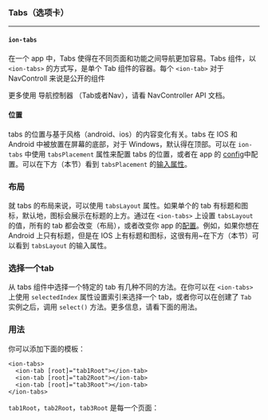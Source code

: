 ### Tabs（选项卡） ###

----------
#### `ion-tabs` ####

在一个 app 中，Tabs 使得在不同页面和功能之间导航更加容易。Tabs 组件，以 `<ion-tabs>` 的方式写，是单个 Tab 组件的容器。每个 `<ion-tab>` 对于 NavControll 来说是公开的组件

更多使用 导航控制器 （Tab或者Nav），请看 NavController API 文档。

#### 位置 ####

tabs 的位置与基于风格（android、ios）的内容变化有关。tabs 在 IOS 和 Android 中被放置在屏幕的底部，对于 Windows，默认得在顶部。可以在 `ion-tabs` 中使用 `tabsPlacement` 属性来配置 tabs 的位置，或者在 app 的 [config](http://ionicframework.com/docs/api/config/Config/)中配置。可以在下方（本节）看到 `tabsPlacement` 的[输入属性](http://ionicframework.com/docs/api/components/tabs/Tabs/#input-properties)。

### 布局 ###
就 tabs 的布局来说，可以使用 `tabsLayout` 属性。如果单个的 tab 有标题和图标，默认地，图标会展示在标题的上方。通过在 `<ion-tabs>` 上设置 `tabsLayout` 的值，所有的 tab 都会改变（布局），或者改变你 app 的[配置](http://ionicframework.com/docs/api/config/Config/)。例如，如果你想在 Android 上只有标题，但是在 IOS 上有标题和图标，这很有用~在下方（本节）可以看到 `tabsLayout` 的输入属性。

### 选择一个tab ###
从 tabs 组件中选择一个特定的 tab 有几种不同的方法。在你可以在 `<ion-tabs>` 上使用 `selectedIndex` 属性设置索引来选择一个 tab，或者你可以在创建了 `Tab` 实例之后，调用 `select()` 方法。更多信息，请看下面的用法。

### 用法 ###
你可以添加下面的模板：

    <ion-tabs>
      <ion-tab [root]="tab1Root"></ion-tab>
      <ion-tab [root]="tab2Root"></ion-tab>
      <ion-tab [root]="tab3Root"></ion-tab>
    </ion-tabs>
`tab1Root`，`tab2Root`，`tab3Root` 是每一个页面：
